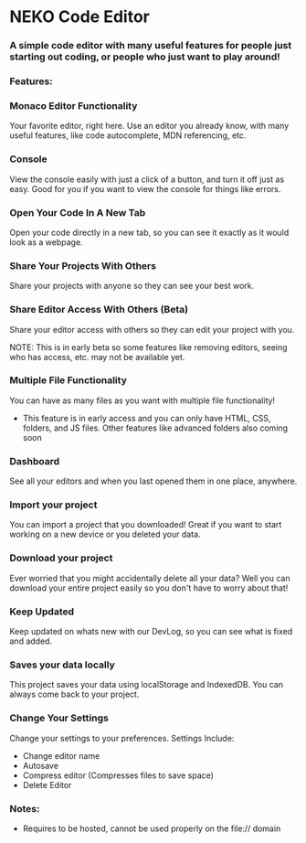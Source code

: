 # NEKO Code Editor

### A simple code editor with many useful features for people just starting out coding, or people who just want to play around!

### Features:

### Monaco Editor Functionality

Your favorite editor, right here. Use an editor you already know, with many useful features, like code autocomplete, MDN referencing, etc.

### Console

View the console easily with just a click of a button, and turn it off just as easy. Good for you if you want to view the console for things like errors.

### Open Your Code In A New Tab

Open your code directly in a new tab, so you can see it exactly as it would look as a webpage.

### Share Your Projects With Others

Share your projects with anyone so they can see your best work.

### Share Editor Access With Others (Beta)

Share your editor access with others so they can edit your project with you.

NOTE: This is in early beta so some features like removing editors, seeing who has access, etc. may not be available yet.

### Multiple File Functionality

You can have as many files as you want with multiple file functionality!

  * This feature is in early access and you can only have HTML, CSS, folders, and JS files. Other features like advanced folders also coming soon

### Dashboard

See all your editors and when you last opened them in one place, anywhere.

### Import your project

You can import a project that you downloaded! Great if you want to start working on a new device or you deleted your data.

### Download your project

Ever worried that you might accidentally delete all your data? Well you can download your entire project easily so you don't have to worry about that!

### Keep Updated

Keep updated on whats new with our DevLog, so you can see what is fixed and added.

### Saves your data locally

This project saves your data using localStorage and IndexedDB. You can always come back to your project.

### Change Your Settings

Change your settings to your preferences. Settings Include:
  * Change editor name
  * Autosave
  * Compress editor (Compresses files to save space)
  * Delete Editor
  
  ### Notes:
  
   * Requires to be hosted, cannot be used properly on the file:// domain

